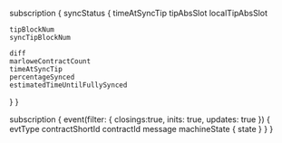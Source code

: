 subscription {
  syncStatus {
    timeAtSyncTip
    tipAbsSlot
    localTipAbsSlot
    
    tipBlockNum
    syncTipBlockNum
    
    diff
    marloweContractCount
    timeAtSyncTip
    percentageSynced
    estimatedTimeUntilFullySynced
  }
}

subscription {
  event(filter: {
    closings:true,
    inits: true,
    updates: true
  }) {
    evtType
    contractShortId
    contractId
    message
    machineState {
      state 
    }
  }
}